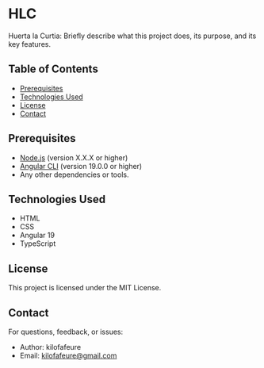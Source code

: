 # HLC

Huerta la Curtia: Briefly describe what this project does, its purpose, and its key features.

## Table of Contents
- [Prerequisites](#prerequisites)
- [Technologies Used](#technologies-used)
- [License](#license)
- [Contact](#contact)

## Prerequisites
- [Node.js](https://nodejs.org/) (version X.X.X or higher)
- [Angular CLI](https://angular.io/cli) (version 19.0.0 or higher)
- Any other dependencies or tools.

## Technologies Used
- HTML
- CSS
- Angular 19
- TypeScript

## License
This project is licensed under the MIT License.

## Contact
For questions, feedback, or issues:

- Author: kilofafeure
- Email: kilofafeure@gmail.com